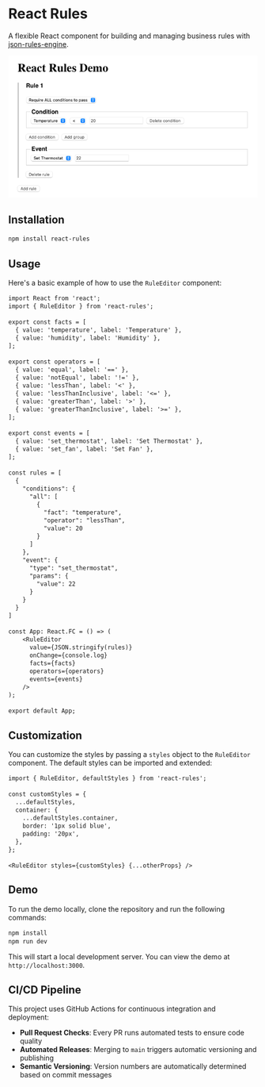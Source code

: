 # React Rules

A flexible React component for building and managing business rules with [json-rules-engine](https://github.com/CacheControl/json-rules-engine/tree/master).

![Screenshot](./demo/screenshot2.png)

## Installation

```bash
npm install react-rules
```

## Usage

Here's a basic example of how to use the `RuleEditor` component:

```tsx
import React from 'react';
import { RuleEditor } from 'react-rules';

export const facts = [
  { value: 'temperature', label: 'Temperature' },
  { value: 'humidity', label: 'Humidity' },
];

export const operators = [
  { value: 'equal', label: '==' },
  { value: 'notEqual', label: '!=' },
  { value: 'lessThan', label: '<' },
  { value: 'lessThanInclusive', label: '<=' },
  { value: 'greaterThan', label: '>' },
  { value: 'greaterThanInclusive', label: '>=' },
];

export const events = [
  { value: 'set_thermostat', label: 'Set Thermostat' },
  { value: 'set_fan', label: 'Set Fan' },
];

const rules = [
  {
    "conditions": {
      "all": [
        {
          "fact": "temperature",
          "operator": "lessThan",
          "value": 20
        }
      ]
    },
    "event": {
      "type": "set_thermostat",
      "params": {
        "value": 22
      }
    }
  }
]

const App: React.FC = () => (
    <RuleEditor
      value={JSON.stringify(rules)}
      onChange={console.log}
      facts={facts}
      operators={operators}
      events={events}
    />
);

export default App;
```

## Customization

You can customize the styles by passing a `styles` object to the `RuleEditor` component. The default styles can be imported and extended:

```tsx
import { RuleEditor, defaultStyles } from 'react-rules';

const customStyles = {
  ...defaultStyles,
  container: {
    ...defaultStyles.container,
    border: '1px solid blue',
    padding: '20px',
  },
};

<RuleEditor styles={customStyles} {...otherProps} />
```


## Demo

To run the demo locally, clone the repository and run the following commands:

```bash
npm install
npm run dev
```

This will start a local development server. You can view the demo at `http://localhost:3000`.

## CI/CD Pipeline

This project uses GitHub Actions for continuous integration and deployment:

- **Pull Request Checks**: Every PR runs automated tests to ensure code quality
- **Automated Releases**: Merging to `main` triggers automatic versioning and publishing
- **Semantic Versioning**: Version numbers are automatically determined based on commit messages
